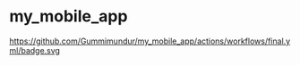 # my_mobile_app

https://github.com/Gummimundur/my_mobile_app/actions/workflows/final.yml/badge.svg
